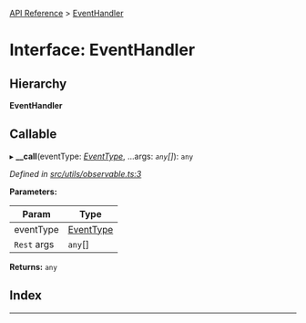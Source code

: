 [API Reference](../README.md) > [EventHandler](../interfaces/eventhandler.md)

# Interface: EventHandler

## Hierarchy

**EventHandler**

## Callable
▸ **__call**(eventType: *[EventType](../enums/eventtype.md)*, ...args: *`any`[]*): `any`

*Defined in [src/utils/observable.ts:3](https://github.com/repux/repux-lib/blob/7e923cd/src/utils/observable.ts#L3)*

**Parameters:**

| Param | Type |
| ------ | ------ |
| eventType | [EventType](../enums/eventtype.md) |
| `Rest` args | `any`[] |

**Returns:** `any`

## Index

---


